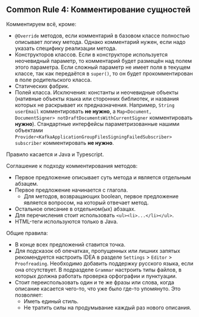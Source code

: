 ## Common Rule 4: Комментирование сущностей

Комментируем всё, кроме:
- `@Override` методов, если комментарий в базовом классе полностью описывает логику метода. Однако комментарий нужен, если надо указать специфику реализации метода.
- Конструкторов классов. Если в конструкторе используется неочевидный параметр, то комментарий будет размещён над полем этого параметра. Если сложный параметр не имеет поля в текущем классе, так как передаётся в `super()`, то он будет прокомментирован в поле родительского класса.
- Статических фабрик.  
- Полей класса. Исключения: константы и неочевидные объекты (нативные объекты языка или сторонних библиотек, и названия которых не раскрывает их предназначения. Например, `String userEmail` комментировать **не нужно**, а `Map<Document, DocumentSigner> notDraftDocumentsWithCurrentSigner` комментировать **нужно**). Стандартные интерфейсы параметризованные нашими объектами `Provider<KafkaApplicationGroupFilesSigningFailedSubscriber> subscriber` комментировать **не нужно**.

Правило касается и Java и Typescript.

Соглашение к подходу комментирования методов: 

- Первое предложение описывает суть метода и является отдельным абзацем.
- Первое предложение начинается с глагола. 
  - Для методов, возвращающих boolean, первое предложение является вопросом, на который отвечает метод.
- Остальное описание в отдельном(ых) абзацах.
- Для перечисления стоит использовать `<ul><li>...</li></ul>`.
- HTML-теги используются только в Java.

Общие правила:

- В конце всех предложений ставится точка.
- Для подсказок об опечатках, пропущенных или лишних запятых рекомендуется настроить IDEA в разделе `Settings` > `Editor` > `Proofreading`. Необходимо добавить поддержку русского языка, если она отсутствует. В подразделе `Grammar` настроить типы файлов, в которых должна работать проверка орфографии и пунктуации.
- Стоит переиспользовать один и те же фразы или слова, когда описание касается чего-то, что уже было где-то упомянуто. Это позволяет:
  - Иметь единый стиль.
  - Не тратить силы на продумывание каждый раз нового описания.
